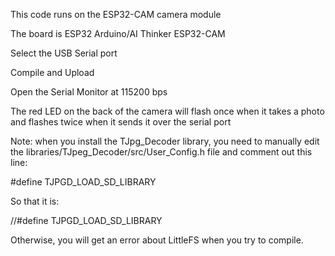 This code runs on the ESP32-CAM camera module

The board is ESP32 Arduino/AI Thinker ESP32-CAM

Select the USB Serial port

Compile and Upload

Open the Serial Monitor at 115200 bps

The red LED on the back of the camera will flash once when it takes a photo and flashes twice when it sends it over the serial port

Note: when you install the TJpg_Decoder library, you need to manually edit the libraries/TJpeg_Decoder/src/User_Config.h file and comment out this line:

#define TJPGD_LOAD_SD_LIBRARY

So that it is:

//#define TJPGD_LOAD_SD_LIBRARY

Otherwise, you will get an error about LittleFS when you try to compile.
